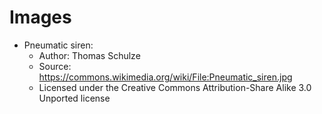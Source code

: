 # Images

* Pneumatic siren:
	* Author: Thomas Schulze
	* Source: <https://commons.wikimedia.org/wiki/File:Pneumatic_siren.jpg>
	* Licensed under the Creative Commons Attribution-Share Alike 3.0 Unported license